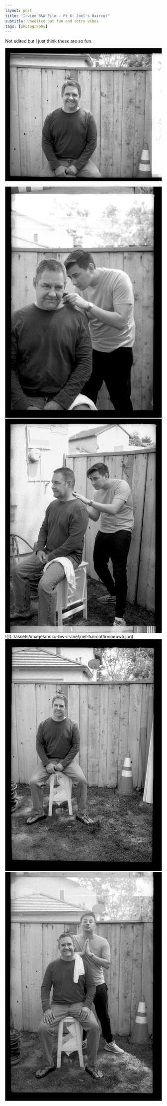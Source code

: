 ```yaml
---
layout: post
title: "Irvine B&W Film - Pt 6: Joel's Haircut"
subtitle: Unedited but fun and retro vibes
tags: [photography]
---
```


Not edited but I just think these are so fun.

![](../assets/images/misc-bw-irvine/joel-haircut/irvinebw2.jpg)
<section class="portrait-img-group">
<img src="../assets/images/misc-bw-irvine/joel-haircut/irvinebw3.jpg"/>
<img src="../assets/images/misc-bw-irvine/joel-haircut/irvinebw4.jpg"/>
</section>
![](../assets/images/misc-bw-irvine/joel-haircut/irvinebw5.jpg)
<section class="portrait-img-group">
<img src="../assets/images/misc-bw-irvine/joel-haircut/irvinebw1.jpg"/>
<img src="../assets/images/misc-bw-irvine/joel-haircut/irvinebw6.jpg"/>
</section>
